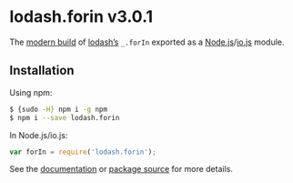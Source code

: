 # lodash.forin v3.0.1

The [modern build](https://github.com/lodash/lodash/wiki/Build-Differences) of [lodash’s](https://lodash.com/) `_.forIn` exported as a [Node.js](http://nodejs.org/)/[io.js](https://iojs.org/) module.

## Installation

Using npm:

```bash
$ {sudo -H} npm i -g npm
$ npm i --save lodash.forin
```

In Node.js/io.js:

```js
var forIn = require('lodash.forin');
```

See the [documentation](https://lodash.com/docs#forIn) or [package source](https://github.com/lodash/lodash/blob/3.0.1-npm-packages/lodash.forin) for more details.
